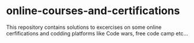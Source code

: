 # online-courses-and-certifications
This repository contains solutions to excercises on some online cerfifications and codding platforms like Code wars, free code camp etc...
